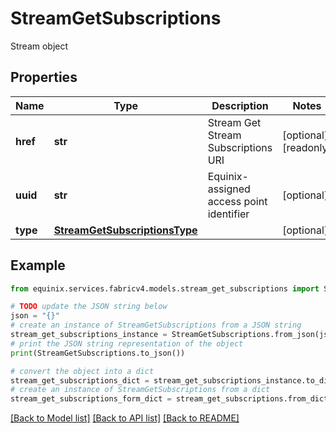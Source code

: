# StreamGetSubscriptions

Stream object

## Properties

Name | Type | Description | Notes
------------ | ------------- | ------------- | -------------
**href** | **str** | Stream Get Stream Subscriptions URI | [optional] [readonly] 
**uuid** | **str** | Equinix-assigned access point identifier | [optional] 
**type** | [**StreamGetSubscriptionsType**](StreamGetSubscriptionsType.md) |  | [optional] 

## Example

```python
from equinix.services.fabricv4.models.stream_get_subscriptions import StreamGetSubscriptions

# TODO update the JSON string below
json = "{}"
# create an instance of StreamGetSubscriptions from a JSON string
stream_get_subscriptions_instance = StreamGetSubscriptions.from_json(json)
# print the JSON string representation of the object
print(StreamGetSubscriptions.to_json())

# convert the object into a dict
stream_get_subscriptions_dict = stream_get_subscriptions_instance.to_dict()
# create an instance of StreamGetSubscriptions from a dict
stream_get_subscriptions_form_dict = stream_get_subscriptions.from_dict(stream_get_subscriptions_dict)
```
[[Back to Model list]](../README.md#documentation-for-models) [[Back to API list]](../README.md#documentation-for-api-endpoints) [[Back to README]](../README.md)


